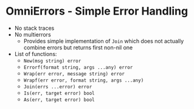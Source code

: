 # OmniErrors - Simple Error Handling
- No stack traces
- No multierrors
    - Provides simple implementation of `Join` which does not actually combine errors but returns first non-nil one
- List of functions:
    - `New(msg string) error`
    - `Errorf(format string, args ...any) error`
    - `Wrap(err error, message string) error`
    - `Wrapf(err error, format string, args ...any)`
    - `Join(errs ...error) error`
    - `Is(err, target error) bool`
    - `As(err, target error) bool`
